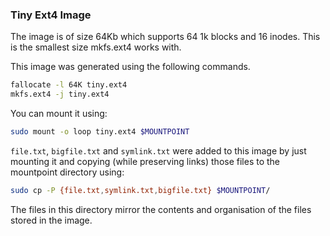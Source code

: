 ### Tiny Ext4 Image

The image is of size 64Kb which supports 64 1k blocks and 16 inodes. This is the
smallest size mkfs.ext4 works with.

This image was generated using the following commands.

```bash
fallocate -l 64K tiny.ext4
mkfs.ext4 -j tiny.ext4
```

You can mount it using:

```bash
sudo mount -o loop tiny.ext4 $MOUNTPOINT
```

`file.txt`, `bigfile.txt` and `symlink.txt` were added to this image by just
mounting it and copying (while preserving links) those files to the mountpoint
directory using:

```bash
sudo cp -P {file.txt,symlink.txt,bigfile.txt} $MOUNTPOINT/
```

The files in this directory mirror the contents and organisation of the files
stored in the image.
